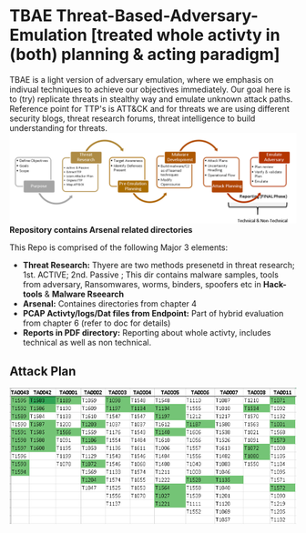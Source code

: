 # TBAE Threat-Based-Adversary-Emulation [treated whole activty in (both) planning & acting paradigm]
TBAE is a light version of adversary emulation, where we emphasis on indivual techniques to achieve our objectives immediately. Our goal here is to (try) replicate threats in stealthy way and emulate unknown attack paths.
Reference point for TTP's is ATT&CK and for threats we are using different security blogs, threat research forums, threat intelligence to build understanding for threats.
![APPROACH](figures_files_ppt/approach.PNG)
**Repository contains Arsenal related directories**

This Repo is comprised of the following Major 3 elements:
- **Threat Research:** Thyere are two methods presenetd in threat research; 1st. ACTIVE; 2nd.  Passive ; This dir contains malware samples, tools from adversary, Ransomwares, worms, binders, spoofers etc in **Hack-tools** & **Malware Rseearch**
- **Arsenal:** Containes directories from chapter 4
- **PCAP Activty/logs/Dat files from Endpoint:** Part of hybrid evaluation from chapter 6 (refer to doc for details)
- **Reports in PDF directory:** Reporting about whole activty, includes technical as well as non technical.

## Attack Plan
![Plan](figures_files_ppt/attackplan.PNG)


